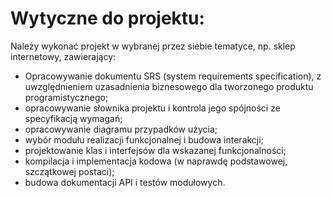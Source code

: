 # Wytyczne do projektu:
Należy wykonać projekt w wybranej przez siebie tematyce, np. sklep internetowy, zawierający:

- Opracowywanie dokumentu SRS (system requirements specification), z uwzględnieniem uzasadnienia biznesowego dla tworzonego produktu programistycznego; 
- opracowywanie słownika projektu i kontrola jego spójności ze specyfikacją wymagań; 
- opracowywanie diagramu przypadków użycia; 
- wybór modułu realizacji funkcjonalnej i budowa interakcji; 
- projektowanie klas i interfejsów dla wskazanej funkcjonalności; 
- kompilacja i implementacja kodowa (w naprawdę podstawowej, szczątkowej postaci); 
- budowa dokumentacji API i testów modułowych.
